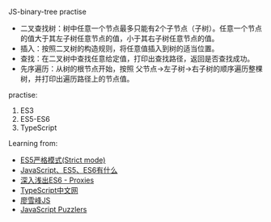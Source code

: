 JS-binary-tree practise


- 二叉查找树：树中任意一个节点最多只能有2个子节点（子树）。任意一个节点的值大于其左子树任意节点的值，小于其右子树任意节点的值。
- 插入：按照二叉树的构造规则，将任意值插入到树的适当位置。
- 查找：在二叉树中查找任意给定值，打印出查找路径，返回是否查找成功。
- 先序遍历：从树的根节点开始，按照 父节点->左子树->右子树的顺序遍历整棵树，并打印出遍历路径上的节点值。


practise:
1. ES3
2. ES5-ES6
3. TypeScript


Learning from:
- [ES5严格模式(Strict mode)](http://www.cnblogs.com/snandy/p/3428171.html)
- [JavaScript、ES5、ES6有什么](http://www.codesec.net/view/203109.html)
- [深入浅出ES6 - Proxies](http://www.infoq.com/cn/articles/es6-in-depth-proxies-and-reflect/)
- [TypeScript中文网](http://tslang.cn/docs/tutorial.html)
- [廖雪峰JS](http://www.liaoxuefeng.com/wiki/001434446689867b27157e896e74d51a89c25cc8b43bdb3000)
- [JavaScript Puzzlers](http://javascript-puzzlers.herokuapp.com/)
